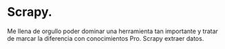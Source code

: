 # Scrapy.
Me llena de orgullo poder dominar una herramienta tan importante y tratar de marcar la diferencia con conocimientos Pro.
Scrapy extraer datos.
